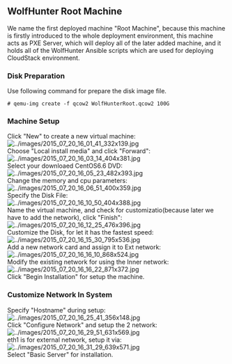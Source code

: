 ## WolfHunter Root Machine
We name the first deployed machine "Root Machine", because this machine is firstly introduced to the whole deployment environment, this machine acts as PXE Server, which will deploy all of the later added machine, and it holds all of the WolfHunter Ansible scripts which are used for deploying CloudStack environment.   

### Disk Preparation
Use following command for prepare the disk image file. 
```
# qemu-img create -f qcow2 WolfHunterRoot.qcow2 100G
```

### Machine Setup
Click "New" to create a new virtual machine:    
![../images/2015_07_20_16_01_41_332x139.jpg](../images/2015_07_20_16_01_41_332x139.jpg)    
Choose "Local install media" and click "Forward":    
![../images/2015_07_20_16_03_14_404x381.jpg](../images/2015_07_20_16_03_14_404x381.jpg)    
Select your downloaed CentOS6.6 DVD:    
![../images/2015_07_20_16_05_23_482x393.jpg](../images/2015_07_20_16_05_23_482x393.jpg)   
Change the memory and cpu parameters:   
![../images/2015_07_20_16_06_51_400x359.jpg](../images/2015_07_20_16_06_51_400x359.jpg)    
Specify the Disk File:   
![../images/2015_07_20_16_10_50_404x388.jpg](../images/2015_07_20_16_10_50_404x388.jpg)    
Name the virtual machine, and check for customizatio(because later we have to add the network), click "Finish":    
![../images/2015_07_20_16_12_25_476x396.jpg](../images/2015_07_20_16_12_25_476x396.jpg)    
Customize the Disk, for let it has the fastest speed:   
![../images/2015_07_20_16_15_30_795x536.jpg](../images/2015_07_20_16_15_30_795x536.jpg)    
Add a new network card and assign it to Ext network:   
![../images/2015_07_20_16_16_10_868x524.jpg](../images/2015_07_20_16_16_10_868x524.jpg)    
Modify the existing network for using the Inner network:   
![../images/2015_07_20_16_16_22_871x372.jpg](../images/2015_07_20_16_16_22_871x372.jpg)    
Click "Begin Installation" for setup the machine.   

### Customize Network In System
Specify "Hostname" during setup:  
![../images/2015_07_20_16_25_41_356x148.jpg](../images/2015_07_20_16_25_41_356x148.jpg)   
Click "Configure Network" and setup the 2 network:   
![../images/2015_07_20_16_29_51_631x569.jpg](../images/2015_07_20_16_29_51_631x569.jpg)    
eth1 is for external network, setup it via:    
![../images/2015_07_20_16_31_29_639x571.jpg](../images/2015_07_20_16_31_29_639x571.jpg)    
Select "Basic Server" for installation.   

